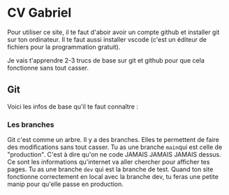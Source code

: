 # CV Gabriel

Pour utiliser ce site, il te faut d'aboir avoir un compte github et installer git sur ton ordinateur.
Il te faut aussi installer vscode (c'est un éditeur de fichiers pour la programmation gratuit).

Je vais t'apprendre 2-3 trucs de base sur git et github pour que cela fonctionne sans tout casser.

## Git

Voici les infos de base qu'il te faut connaître :

### Les branches

Git c'est comme un arbre. Il y a des branches. Elles te permettent de faire des modifications sans tout casser.
Tu as une branche `main`qui est celle de "production". C'est à dire qu'on ne code JAMAIS JAMAIS JAMAIS dessus. Ce sont les informations qu'internet va aller chercher pour afficher tes pages.
Tu as une branche `dev` qui est la branche de test. 
Quand ton site fonctionne correctement en local avec la branche dev, tu feras une petite manip pour qu'elle passe en production.


